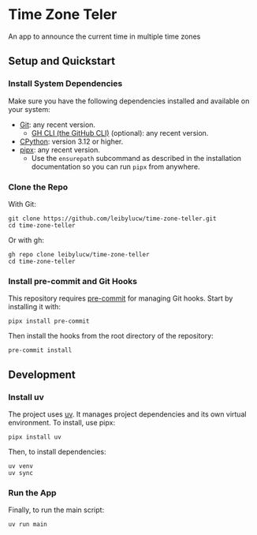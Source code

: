 # Time Zone Teler
An app to announce the current time in multiple time zones

## Setup and Quickstart
### Install System Dependencies
Make sure you have the following dependencies installed and available on your system:
* [Git](https://git-scm.com/): any recent version.
	* [GH CLI (the GitHub CLI)](https://cli.github.com/) (optional): any recent version.
* [CPython](https://www.python.org/): version 3.12 or higher.
* [pipx](https://github.com/pypa/pipx): any recent version.
	* Use the `ensurepath` subcommand as described in the installation documentation so you can run `pipx` from anywhere.

### Clone the Repo
With Git:

```shell
git clone https://github.com/leibylucw/time-zone-teller.git
cd time-zone-teller
```

Or with gh:

```shell
gh repo clone leibylucw/time-zone-teller
cd time-zone-teller
```

### Install pre-commit and Git Hooks
This repository requires [pre-commit](https://pre-commit.com/) for managing Git hooks.  Start by installing it with:

```shell
pipx install pre-commit
```

Then install the hooks from the root directory of the repository:

```shell
pre-commit install
```

## Development
### Install uv
The project uses [uv](https://github.com/astral-sh/uv). It manages project dependencies and its own virtual environment. To install, use pipx:

```shell
pipx install uv
```

Then, to install dependencies:

```shell
uv venv
uv sync
```

### Run the App
Finally, to run the main script:

```shell
uv run main
```
